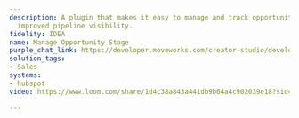 ```yaml
---
description: A plugin that makes it easy to manage and track opportunities, ensuring
  improved pipeline visibility.
fidelity: IDEA
name: Manage Opportunity Stage
purple_chat_link: https://developer.moveworks.com/creator-studio/developer-tools/purple-chat?conversation=%7B%22startTimestamp%22%3A%2211%3A43%2BAM%22%2C%22messages%22%3A%5B%7B%22role%22%3A%22user%22%2C%22parts%22%3A%5B%7B%22richText%22%3A%22%3Cp%3ECan+you+give+me+a+summary+of+the+open+opportunities%3F%3Cbr%3E%5Cn%3C%2Fp%3E%22%7D%5D%7D%2C%7B%22role%22%3A%22assistant%22%2C%22parts%22%3A%5B%7B%22richText%22%3A%22%3Cp%3ESure%2C+let+me+fetch+the+open+opportunities+from+HubSpot+for+you.%3Cbr%3E%3C%2Fp%3E%22%7D%5D%7D%2C%7B%22role%22%3A%22assistant%22%2C%22parts%22%3A%5B%7B%22reasoningSteps%22%3A%5B%7B%22status%22%3A%22success%22%2C%22richText%22%3A%22Fetching+data+from+HubSpot+CRM%22%7D%5D%7D%2C%7B%22richText%22%3A%22%3Cp%3EI+found+these+open+opportunities%3A%3Cbr%3E%3C%2Fp%3E%22%7D%2C%7B%22richText%22%3A%22%3Cp%3E%3Cbr%3E%3C%2Fp%3E%5Cn%3Cp%3EOpportunity+1%3A+Acme+Corp%3Cbr%3E%5Cn%3C%2Fp%3E%5Cn%3Cp%3E%3Cstrong%3EAmount%3A+%3C%2Fstrong%3E%2450%2C000%3C%2Fp%3E%5Cn%3Cp%3E%3Cstrong%3EDeal+Stage%3A%3C%2Fstrong%3E+Qualified+to+Buy%3Cbr%3E%5Cn%3Cstrong%3ECreated+Date%3A+%3C%2Fstrong%3E2023-12-15%3Cbr%3E%5Cn%3C%2Fp%3E%22%7D%2C%7B%22richText%22%3A%22%3Cp%3E%3Cbr%3E%3C%2Fp%3E%5Cn%3Cp%3EOpportunity+2%3A+XYZ+Inc%3Cbr%3E%5Cn%3C%2Fp%3E%5Cn%3Cp%3E%3Cstrong%3EAmount%3A+%3C%2Fstrong%3E%2475%2C000%3C%2Fp%3E%5Cn%3Cp%3E%3Cstrong%3EDeal+Stage%3A+%3C%2Fstrong%3EQualified+to+Buy%3Cbr%3E%5Cn%3Cstrong%3ECreated+Date%3A+%3C%2Fstrong%3E2023-11-30%3Cbr%3E%5Cn%3C%2Fp%3E%22%7D%5D%7D%5D%7D
solution_tags:
- Sales
systems:
- hubspot
video: https://www.loom.com/share/1d4c38a843a441db9b64a4c902039e18?sid=6f531adc-8480-472c-bdf5-ef72feb39984

---
```

